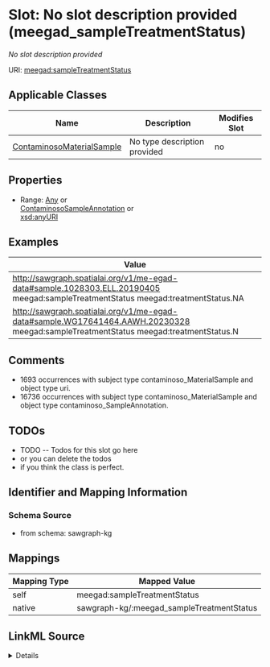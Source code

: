 

# Slot: No slot description provided (meegad_sampleTreatmentStatus)


_No slot description provided_





URI: [meegad:sampleTreatmentStatus](http://sawgraph.spatialai.org/v1/me-egad#sampleTreatmentStatus)



<!-- no inheritance hierarchy -->





## Applicable Classes

| Name | Description | Modifies Slot |
| --- | --- | --- |
| [ContaminosoMaterialSample](../classes/ContaminosoMaterialSample.md) | No type description provided |  no  |







## Properties

* Range: [Any](../classes/Any.md)&nbsp;or&nbsp;<br />[ContaminosoSampleAnnotation](../classes/ContaminosoSampleAnnotation.md)&nbsp;or&nbsp;<br />[xsd:anyURI](http://www.w3.org/2001/XMLSchema#anyURI)






## Examples

| Value |
| --- |
| http://sawgraph.spatialai.org/v1/me-egad-data#sample.1028303.ELL.20190405 meegad:sampleTreatmentStatus meegad:treatmentStatus.NA |
| http://sawgraph.spatialai.org/v1/me-egad-data#sample.WG17641464.AAWH.20230328 meegad:sampleTreatmentStatus meegad:treatmentStatus.N |

## Comments

* 1693 occurrences with subject type contaminoso_MaterialSample and object type uri.
* 16736 occurrences with subject type contaminoso_MaterialSample and object type contaminoso_SampleAnnotation.

## TODOs

* TODO -- Todos for this slot go here
* or you can delete the todos
* if you think the class is perfect.

## Identifier and Mapping Information







### Schema Source


* from schema: sawgraph-kg




## Mappings

| Mapping Type | Mapped Value |
| ---  | ---  |
| self | meegad:sampleTreatmentStatus |
| native | sawgraph-kg/:meegad_sampleTreatmentStatus |




## LinkML Source

<details>
```yaml
name: meegad_sampleTreatmentStatus
description: No slot description provided
title: No slot description provided
todos:
- TODO -- Todos for this slot go here
- or you can delete the todos
- if you think the class is perfect.
comments:
- 1693 occurrences with subject type contaminoso_MaterialSample and object type uri.
- 16736 occurrences with subject type contaminoso_MaterialSample and object type contaminoso_SampleAnnotation.
examples:
- value: http://sawgraph.spatialai.org/v1/me-egad-data#sample.1028303.ELL.20190405
    meegad:sampleTreatmentStatus meegad:treatmentStatus.NA
- value: http://sawgraph.spatialai.org/v1/me-egad-data#sample.WG17641464.AAWH.20230328
    meegad:sampleTreatmentStatus meegad:treatmentStatus.N
from_schema: sawgraph-kg
rank: 1000
slot_uri: meegad:sampleTreatmentStatus
alias: meegad_sampleTreatmentStatus
domain_of:
- contaminoso_MaterialSample
subproperty_of: contaminoso_sampleAnnotation
range: Any
any_of:
- range: contaminoso_SampleAnnotation
- range: uri

```
</details>